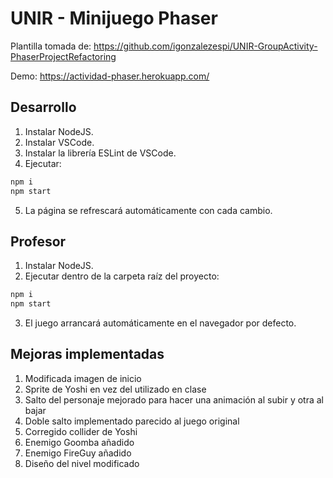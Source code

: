 # UNIR - Minijuego Phaser 
 
Plantilla tomada de:
https://github.com/igonzalezespi/UNIR-GroupActivity-PhaserProjectRefactoring

Demo:
https://actividad-phaser.herokuapp.com/

## Desarrollo

1. Instalar NodeJS.
2. Instalar VSCode.
3. Instalar la librería ESLint de VSCode.
4. Ejecutar:
```sh
npm i
npm start
```
5. La página se refrescará automáticamente con cada cambio.

## Profesor

1. Instalar NodeJS.
2. Ejecutar dentro de la carpeta raíz del proyecto:
```sh
npm i
npm start
```
3. El juego arrancará automáticamente en el navegador por defecto.

## Mejoras implementadas

1. Modificada imagen de inicio
2. Sprite de Yoshi en vez del utilizado en clase
3. Salto del personaje mejorado para hacer una animación al subir y otra al bajar
4. Doble salto implementado parecido al juego original
5. Corregido collider de Yoshi
6. Enemigo Goomba añadido
7. Enemigo FireGuy añadido
8. Diseño del nivel modificado